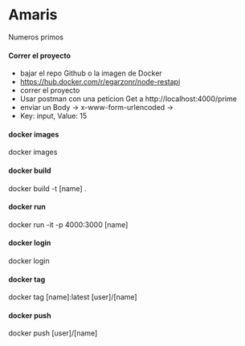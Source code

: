 # Amaris
Numeros primos


#### Correr el proyecto 
- bajar el repo  Github o la imagen de Docker 
- https://hub.docker.com/r/egarzonr/node-restapi
- correr el proyecto
- Usar postman con una peticion Get a http://localhost:4000/prime
- enviar un Body -> x-www-form-urlencoded ->
- Key: input, Value: 15
       
#### docker images
docker images
#### docker build 
docker build -t [name] .
#### docker run
docker run -it -p 4000:3000 [name]
#### docker login
docker login
#### docker tag
docker tag [name]:latest [user]/[name]
#### docker push
docker push [user]/[name]
